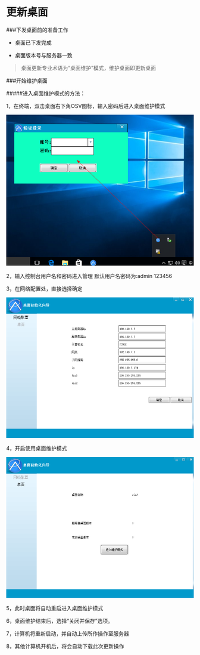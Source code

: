 # 更新桌面



###下发桌面前的准备工作

* 桌面已下发完成

* 桌面版本号与服务器一致





> 桌面更新专业术语为“桌面维护”模式，维护桌面即更新桌面





###开始维护桌面



#####进入桌面维护模式的方法：

1，在终端，双击桌面右下角OSV图标，输入密码后进入桌面维护模式



![](v20.png)









2，输入控制台用户名和密码进入管理 默认用户名密码为:admin 123456



3，在网络配置处，直接选择确定

![](v23.png)

4，开启使用桌面维护模式

![](v22.png)



5，此时桌面将自动重启进入桌面维护模式

6，桌面维护结束后，选择“关闭并保存”选项。

7，计算机将重新启动，并自动上传所作操作至服务器

8，其他计算机开机后，将会自动下载此次更新操作














